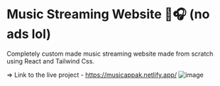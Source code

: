 # Music Streaming Website 🎵🎧 (no ads lol)

Completely custom made music streaming website made from scratch using React and Tailwind Css.

=> Link to the live project - https://musicappak.netlify.app/
![image](https://github.com/Atharva-Karhale/Music-Player/assets/141917763/7b332879-e794-4896-b9a3-2db036c576b8)
